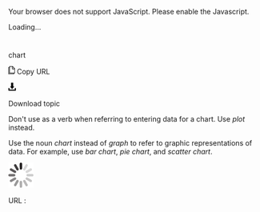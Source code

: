 Your browser does not support JavaScript. Please enable the Javascript.

Loading...

# 

chart

![Copy URL](chart_files/Copy.png)
Copy URL

![Download](chart_files/Download.png)

Download topic

Don't use as a verb when referring to entering data for a chart. Use *plot* instead.

Use the noun *chart* instead of *graph* to refer to graphic representations of data. For example, use *bar chart*, *pie chart*, and *scatter chart*.

![In progress](chart_files/activity-large.gif)

URL :
